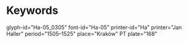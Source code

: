 # Keywords
glyph-id="Ha-05_0305"
font-id="Ha-05"
printer-id="Ha"
printer="Jan Haller"
period="1505–1525"
place="Kraków"
PT plate="168"
